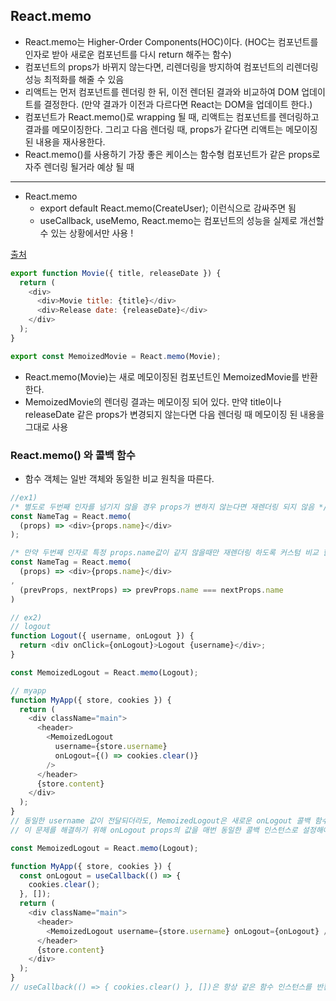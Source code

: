 ## React.memo

- React.memo는 Higher-Order Components(HOC)이다. (HOC는 컴포넌트를 인자로 받아 새로운 컴포넌트를 다시 return 해주는 함수)
- 컴포넌트의 props가 바뀌지 않는다면, 리렌더링을 방지하여 컴포넌트의 리렌더링 성능 최적화를 해줄 수 있음
- 리액트는 먼저 컴포넌트를 렌더링 한 뒤, 이전 렌더된 결과와 비교하여 DOM 업데이트를 결정한다.
  (만약 결과가 이전과 다르다면 React는 DOM을 업데이트 한다.)
- 컴포넌트가 React.memo()로 wrapping 될 때, 리액트는 컴포넌트를 렌더링하고 결과를 메모이징한다.
  그리고 다음 렌더링 때, props가 같다면 리액트는 메모이징 된 내용을 재사용한다.
- React.memo()를 사용하기 가장 좋은 케이스는 함수형 컴포넌트가 같은 props로 자주 렌더링 될거라 예상 될 때

---

- React.memo
  - export default React.memo(CreateUser); 이런식으로 감싸주면 됨
  - useCallback, useMemo, React.memo는 컴포넌트의 성능을 실제로 개선할 수 있는 상황에서만 사용 !

[출처](https://dmitripavlutin.com/use-react-memo-wisely)

```Javascript
export function Movie({ title, releaseDate }) {
  return (
    <div>
      <div>Movie title: {title}</div>
      <div>Release date: {releaseDate}</div>
    </div>
  );
}

export const MemoizedMovie = React.memo(Movie);

```

- React.memo(Movie)는 새로 메모이징된 컴포넌트인 MemoizedMovie를 반환한다.
- MemoizedMovie의 렌더링 결과는 메모이징 되어 있다. 만약 title이나 releaseDate 같은 props가 변경되지 않는다면 다음 렌더링 때 메모이징 된 내용을 그대로 사용

### React.memo() 와 콜백 함수

- 함수 객체는 일반 객체와 동일한 비교 원칙을 따른다.

```Javascript
//ex1)
/* 별도로 두번째 인자를 넘기지 않을 경우 props가 변하지 않는다면 재렌더링 되지 않음 */
const NameTag = React.memo(
  (props) => <div>{props.name}</div>
);

/* 만약 두번째 인자로 특정 props.name값이 같지 않을때만 재렌더링 하도록 커스텀 비교 함수를 넣어주고 싶을 때 */
const NameTag = React.memo(
  (props) => <div>{props.name}</div>
,
  (prevProps, nextProps) => prevProps.name === nextProps.name
)

// ex2)
// logout
function Logout({ username, onLogout }) {
  return <div onClick={onLogout}>Logout {username}</div>;
}

const MemoizedLogout = React.memo(Logout);

// myapp
function MyApp({ store, cookies }) {
  return (
    <div className="main">
      <header>
        <MemoizedLogout
          username={store.username}
          onLogout={() => cookies.clear()}
        />
      </header>
      {store.content}
    </div>
  );
}
// 동일한 username 값이 전달되더라도, MemoizedLogout은 새로운 onLogout 콜백 함수 때문에 리렌더링을 하게된다.
// 이 문제를 해결하기 위해 onLogout props의 값을 매번 동일한 콜백 인스턴스로 설정해야 한다. useCallback()을 이용해 콜백 인스턴스를 보존시킬 수 있다.

const MemoizedLogout = React.memo(Logout);

function MyApp({ store, cookies }) {
  const onLogout = useCallback(() => {
    cookies.clear();
  }, []);
  return (
    <div className="main">
      <header>
        <MemoizedLogout username={store.username} onLogout={onLogout} />
      </header>
      {store.content}
    </div>
  );
}
// useCallback(() => { cookies.clear() }, [])은 항상 같은 함수 인스턴스를 반환한다.
```
